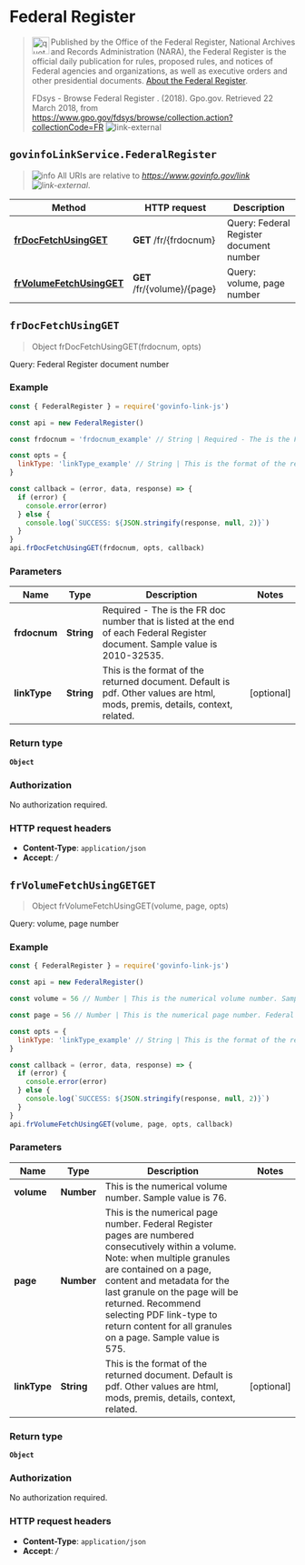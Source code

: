 # Federal Register

> <img align="left" alt="quote" height="30" width="30" src="https://cdnjs.cloudflare.com/ajax/libs/octicons/4.4.0/svg/quote.svg"> Published by the Office of the Federal Register, National Archives and Records Administration (NARA), the Federal Register is the official daily publication for rules, proposed rules, and notices of Federal agencies and organizations, as well as executive orders and other presidential documents. [About the Federal Register](https://www.gpo.gov/help/index.html#about_federal_register.htm).
>
> FDsys - Browse Federal Register . (2018). Gpo.gov. Retrieved 22 March 2018, from <https://www.gpo.gov/fdsys/browse/collection.action?collectionCode=FR> ![link-external][icon-octicon-link-external]

## `govinfoLinkService.FederalRegister`

> ![info][icon-octicon-info] All URIs are relative to _<https://www.govinfo.gov/link> ![link-external][icon-octicon-link-external]_.

| Method                                                                | HTTP request                | Description                             |
| --------------------------------------------------------------------- | --------------------------- | --------------------------------------- |
| [**frDocFetchUsingGET**](FederalRegister.md#frDocFetchUsingGET)       | **GET** /fr/{frdocnum}      | Query: Federal Register document number |
| [**frVolumeFetchUsingGET**](FederalRegister.md#frVolumeFetchUsingGET) | **GET** /fr/{volume}/{page} | Query: volume, page number              |

<a name="frDocFetchUsingGET"></a>

## **`frDocFetchUsingGET`**

> Object frDocFetchUsingGET(frdocnum, opts)

Query: Federal Register document number

### Example

```javascript
const { FederalRegister } = require('govinfo-link-js')

const api = new FederalRegister()

const frdocnum = 'frdocnum_example' // String | Required - The is the FR doc number that is listed at the end of each Federal Register document. Sample value is 2010-32535.

const opts = {
  linkType: 'linkType_example' // String | This is the format of the returned document. Default is pdf. Other values are html, mods, premis, details, context, related.
}

const callback = (error, data, response) => {
  if (error) {
    console.error(error)
  } else {
    console.log(`SUCCESS: ${JSON.stringify(response, null, 2)}`)
  }
}
api.frDocFetchUsingGET(frdocnum, opts, callback)
```

### Parameters

| Name         | Type       | Description                                                                                                                  | Notes      |
| ------------ | ---------- | ---------------------------------------------------------------------------------------------------------------------------- | ---------- |
| **frdocnum** | **String** | Required - The is the FR doc number that is listed at the end of each Federal Register document. Sample value is 2010-32535. |
| **linkType** | **String** | This is the format of the returned document. Default is pdf. Other values are html, mods, premis, details, context, related. | [optional] |

### Return type

**`Object`**

### Authorization

No authorization required.

### HTTP request headers

* **Content-Type**: `application/json`
* **Accept**: _/_

<a name="frVolumeFetchUsingGET"></a>

## **`frVolumeFetchUsingGETGET`**

> Object frVolumeFetchUsingGET(volume, page, opts)

Query: volume, page number

### Example

```javascript
const { FederalRegister } = require('govinfo-link-js')

const api = new FederalRegister()

const volume = 56 // Number | This is the numerical volume number. Sample value is 76.

const page = 56 // Number | This is the numerical page number. Federal Register pages are numbered consecutively within a volume. Note: when multiple granules are contained on a page, content and metadata for the last granule on the page will be returned. Recommend selecting PDF link-type to return content for all granules on a page. Sample value is 575.

const opts = {
  linkType: 'linkType_example' // String | This is the format of the returned document. Default is pdf. Other values are html, mods, premis, details, context, related.
}

const callback = (error, data, response) => {
  if (error) {
    console.error(error)
  } else {
    console.log(`SUCCESS: ${JSON.stringify(response, null, 2)}`)
  }
}
api.frVolumeFetchUsingGET(volume, page, opts, callback)
```

### Parameters

| Name         | Type       | Description                                                                                                                                                                                                                                                                                                                              | Notes      |
| ------------ | ---------- | ---------------------------------------------------------------------------------------------------------------------------------------------------------------------------------------------------------------------------------------------------------------------------------------------------------------------------------------- | ---------- |
| **volume**   | **Number** | This is the numerical volume number. Sample value is 76.                                                                                                                                                                                                                                                                                 |
| **page**     | **Number** | This is the numerical page number. Federal Register pages are numbered consecutively within a volume. Note: when multiple granules are contained on a page, content and metadata for the last granule on the page will be returned. Recommend selecting PDF link-type to return content for all granules on a page. Sample value is 575. |
| **linkType** | **String** | This is the format of the returned document. Default is pdf. Other values are html, mods, premis, details, context, related.                                                                                                                                                                                                             | [optional] |

### Return type

**`Object`**

### Authorization

No authorization required.

### HTTP request headers

* **Content-Type**: `application/json`
* **Accept**: _/_

[icon-octicon-info]: https://cdnjs.cloudflare.com/ajax/libs/octicons/4.4.0/svg/info.svg
[icon-octicon-link-external]: https://cdnjs.cloudflare.com/ajax/libs/octicons/4.4.0/svg/link-external.svg
